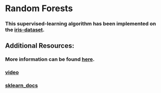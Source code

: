 # Random Forests

### This supervised-learning algorithm has been implemented on the [iris-dataset](https://archive.ics.uci.edu/ml/datasets/iris).
## Additional Resources:

### More information can be found [here](https://towardsdatascience.com/understanding-random-forest-58381e0602d2).
### [video](https://www.youtube.com/watch?v=J4Wdy0Wc_xQ)
### [sklearn_docs](https://scikit-learn.org/stable/modules/generated/sklearn.ensemble.RandomForestClassifier.html)



